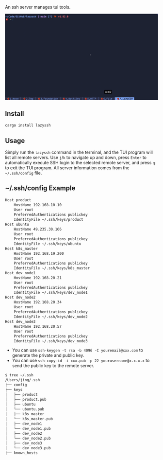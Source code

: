 An ssh server manages tui tools.

![demo.gif](demo.gif)

## Install

```bash
cargo install lazyssh
```

## Usage

Simply run the `lazyssh` command in the terminal, and the TUI program will list all remote servers. Use `j`/`k` to
navigate up and down, press `Enter` to automatically execute SSH login to the selected remote server, and press `q` to
exit the TUI program. All server information comes from the `~/.ssh/config` file.

## ~/.ssh/config Example

```
Host product
    HostName 192.168.10.10
    User root
    PreferredAuthentications publickey
    IdentityFile ~/.ssh/keys/product
Host ubuntu
    HostName 49.235.30.166
    User root
    PreferredAuthentications publickey
    IdentityFile ~/.ssh/keys/ubuntu
Host k8s_master
    HostName 192.168.19.200
    User root
    PreferredAuthentications publickey
    IdentityFile ~/.ssh/keys/k8s_master
Host dev_node1
    HostName 192.168.20.21
    User root
    PreferredAuthentications publickey
    IdentityFile ~/.ssh/keys/dev_node1
Host dev_node2
    HostName 192.168.20.34
    User root
    PreferredAuthentications publickey
    IdentityFile ~/.ssh/keys/dev_node2
Host dev_node3
    HostName 192.168.20.57
    User root
    PreferredAuthentications publickey
    IdentityFile ~/.ssh/keys/dev_node3
```

- You can use `ssh-keygen -t rsa -b 4096 -C youremail@xxx.com` to generate the private and public key.
- You can use `ssh-copy-id -i xxx.pub -p 22 yourusername@x.x.x.x` to send the public key to the remote server.

```
$ tree ~/.ssh
/Users/jing/.ssh
├── config
├── keys
│   ├── product
│   ├── product.pub
│   ├── ubuntu
│   └── ubuntu.pub
│   ├── k8s_master
│   └── k8s_master.pub
│   ├── dev_node1
│   └── dev_node1.pub
│   ├── dev_node2
│   └── dev_node2.pub
│   ├── dev_node3
│   └── dev_node3.pub
├── known_hosts
```
